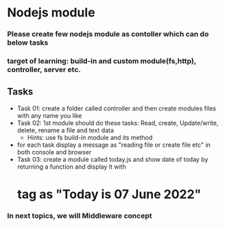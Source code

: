 # Nodejs module

### Please create few nodejs module as contoller which can do below tasks

### target of learning: build-in and custom module(fs,http), controller, server etc.

## Tasks
- Task 01: create a folder called controller and then create modules files with any name you like
- Task 02: 1st module should do these tasks: Read, create, Update/write, delete, rename a file and text data
   * Hints: use fs build-in module and its method
-  for each task display a message as "reading file or create file etc" in both console and browser
- Task 03: create a module called today.js and show date of today by returning a function and display it with <h1> tag as "Today is 07 June 2022"


### In next topics, we will Middleware concept 



